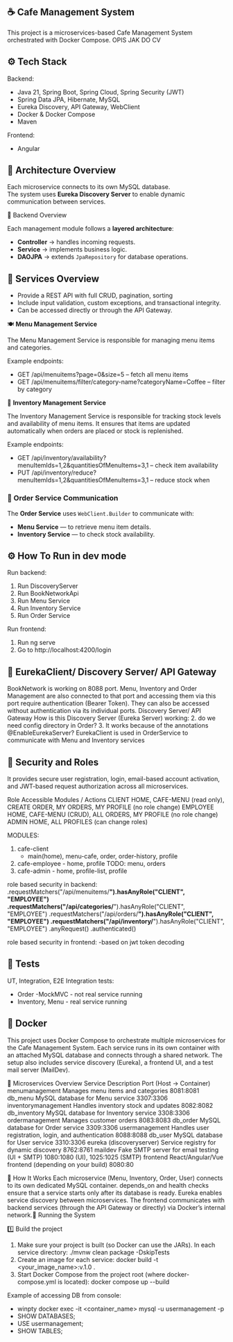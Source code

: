 ## ☕ Cafe Management System
This project is a microservices-based Cafe Management System orchestrated with Docker Compose.
OPIS JAK DO CV

## ⚙ Tech Stack

Backend:
- Java 21, Spring Boot, Spring Cloud, Spring Security (JWT)
- Spring Data JPA, Hibernate, MySQL
- Eureka Discovery, API Gateway, WebClient
- Docker & Docker Compose
- Maven

Frontend:
- Angular

## 🧩 Architecture Overview
Each microservice connects to its own MySQL database.  
The system uses **Eureka Discovery Server** to enable dynamic communication between services.

 🧠 Backend Overview

Each management module  follows a **layered architecture**:
- **Controller** → handles incoming requests.
- **Service** → implements business logic.
- **DAOJPA** → extends `JpaRepository` for database operations.

## 🧩 Services Overview
- Provide a REST API with full CRUD, pagination, sorting
- Include input validation, custom exceptions, and transactional integrity.
- Can be accessed directly or through the API Gateway.

🍽️ **Menu Management Service**

The Menu Management Service is responsible for managing menu items and categories.

Example endpoints:
- GET /api/menuitems?page=0&size=5 – fetch all menu items
- GET /api/menuitems/filter/category-name?categoryName=Coffee – filter by category

🥫 **Inventory Management Service**

The Inventory Management Service is responsible for tracking stock levels and availability of menu items. 
It ensures that items are updated automatically when orders are placed or stock is replenished.

Example endpoints:

- GET /api/inventory/availability?menuItemIds=1,2&quantitiesOfMenuItems=3,1 – check item availability
- PUT /api/inventory/reduce?menuItemIds=1,2&quantitiesOfMenuItems=3,1 – reduce stock when



### 🧩 Order Service Communication
The **Order Service** uses `WebClient.Builder` to communicate with:
- **Menu Service** — to retrieve menu item details.
- **Inventory Service** — to check stock availability.

## ⚙ How To Run in dev mode

Run backend:
1. Run DiscoveryServer
2. Run BookNetworkApi
3. Run Menu Service
3. Run Inventory Service
4. Run Order Service

Run frontend:
1. Run ng serve
2. Go to http://localhost:4200/login

## 🔐 EurekaClient/ Discovery Server/ API Gateway
BookNetwork is working on 8088 port. Menu, Inventory and Order Management are also connected to that port and accessing them via this port require authentication (Bearer Token).
They can also be accessed without authentication via its individual ports.
Discovery Server/ API Gateway
How is this Discovery Server (Eureka Server) working:
2. do we need config directory in Order?
3. It works because of the annotations @EnableEurekaServer?
   EurekaClient is used in OrderService to communicate with Menu and Inventory services

## 🔐 Security and Roles
It provides secure user registration, login, email-based account activation, 
and JWT-based request authorization across all microservices.

Role	Accessible Modules / Actions
CLIENT	HOME, CAFE-MENU (read only), CREATE ORDER, MY ORDERS, MY PROFILE (no role change)
EMPLOYEE	HOME, CAFE-MENU (CRUD), ALL ORDERS, MY PROFILE (no role change)
ADMIN	HOME, ALL PROFILES (can change roles)

MODULES:
1. cafe-client
   - main(home), menu-cafe, order, order-history, profile
2. cafe-employee - home, profile TODO: menu, orders
3. cafe-admin - home, profile-list, profile

role based security in backend:
.requestMatchers("/api/menuitems/**").hasAnyRole("CLIENT", "EMPLOYEE")
.requestMatchers("/api/categories/**").hasAnyRole("CLIENT", "EMPLOYEE")
.requestMatchers("/api/orders/**").hasAnyRole("CLIENT", "EMPLOYEE")
.requestMatchers("/api/inventory/**").hasAnyRole("CLIENT", "EMPLOYEE")
.anyRequest()
.authenticated()

role based security in frontend:
-based on jwt token decoding

## 🧩 Tests
UT, Integration, E2E
Integration tests:
- Order -MockMVC - not real service running
- Inventory, Menu - real service running

## 🧩 Docker
This project uses Docker Compose to orchestrate multiple microservices for the Cafe Management System.
Each service runs in its own container with an attached MySQL database and connects through a shared network.
The setup also includes service discovery (Eureka), a frontend UI, and a test mail server (MailDev).

🧩 Microservices Overview
Service	Description	Port (Host → Container)
menumanagement	Manages menu items and categories	8081:8081
db_menu	MySQL database for Menu service	3307:3306
inventorymanagement	Handles inventory stock and updates	8082:8082
db_inventory	MySQL database for Inventory service	3308:3306
ordermanagement	Manages customer orders	8083:8083
db_order	MySQL database for Order service	3309:3306
usermanagement	Handles user registration, login, and authentication	8088:8088
db_user	MySQL database for User service	3310:3306
eureka (discoveryserver)	Service registry for dynamic discovery	8762:8761
maildev	Fake SMTP server for email testing (UI + SMTP)	1080:1080 (UI), 1025:1025 (SMTP)
frontend	React/Angular/Vue frontend (depending on your build)	8080:80

🧩 How It Works
Each microservice (Menu, Inventory, Order, User) connects to its own dedicated MySQL container.
depends_on and health checks ensure that a service starts only after its database is ready.
Eureka enables service discovery between microservices.
The frontend communicates with backend services (through the API Gateway or directly) via Docker’s internal network.🚀 Running the System

1️⃣ Build the project
1. Make sure your project is built (so Docker can use the JARs). In each service directory:
   ./mvnw clean package -DskipTests
2. Create an image for each service:
   docker build -t <your_image_name>:v.1.0 .
3. Start Docker Compose from the project root (where docker-compose.yml is located):
   docker compose up --build

Example of accessing DB from console:
- winpty docker exec -it <container_name> mysql -u usermanagement -p
- SHOW DATABASES;
- USE usermanagement;
- SHOW TABLES;